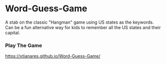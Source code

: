 # Word-Guess-Game
A stab on the classic "Hangman" game using US states as the keywords. Can be a fun alternative way for kids to remember all the US states and their capital.

### Play The Game
https://xtianares.github.io/Word-Guess-Game/
